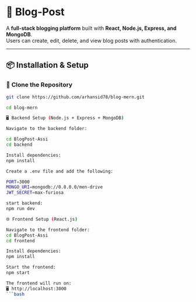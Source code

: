 # 📝 Blog-Post

A **full-stack blogging platform** built with **React, Node.js, Express, and MongoDB**.  
Users can create, edit, delete, and view blog posts with authentication.

---
## 📦 Installation & Setup

### 🔹 **Clone the Repository**
```bash
git clone https://github.com/arhansid78/blog-mern.git

cd blog-mern

🖥️ Backend Setup (Node.js + Express + MongoDB)

Navigate to the backend folder:

cd BlogPost-Assi
cd backend

Install dependencies:
npm install

Create a .env file and add the following:

PORT=3000
MONGO_URI=mongodb://0.0.0.0/men-drive
JWT_SECRET=max-furiosa

start backend:
npm run dev

🌐 Frontend Setup (React.js)

Navigate to the frontend folder:
cd BlogPost-Assi
cd frontend

Install dependencies:
npm install

Start the frontend:
npm start

The frontend will run on:
🖥️ http://localhost:3000
```bash
